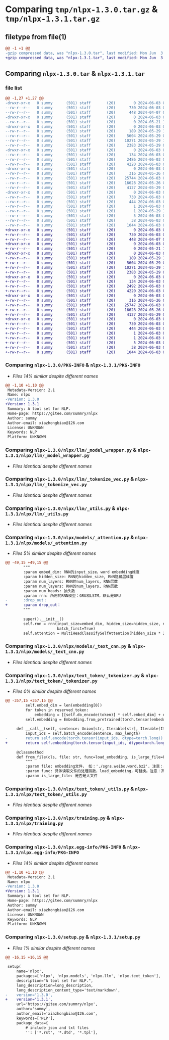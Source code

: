# Comparing `tmp/nlpx-1.3.0.tar.gz` & `tmp/nlpx-1.3.1.tar.gz`

## filetype from file(1)

```diff
@@ -1 +1 @@
-gzip compressed data, was "nlpx-1.3.0.tar", last modified: Mon Jun  3 06:01:21 2024, max compression
+gzip compressed data, was "nlpx-1.3.1.tar", last modified: Mon Jun  3 07:15:33 2024, max compression
```

## Comparing `nlpx-1.3.0.tar` & `nlpx-1.3.1.tar`

### file list

```diff
@@ -1,27 +1,27 @@
-drwxr-xr-x   0 summy      (501) staff       (20)        0 2024-06-03 06:01:21.243386 nlpx-1.3.0/
--rw-r--r--   0 summy      (501) staff       (20)      730 2024-06-03 06:01:21.241851 nlpx-1.3.0/PKG-INFO
--rw-r--r--   0 summy      (501) staff       (20)      448 2024-04-07 01:09:43.000000 nlpx-1.3.0/README.rst
-drwxr-xr-x   0 summy      (501) staff       (20)        0 2024-06-03 06:01:21.212703 nlpx-1.3.0/nlpx/
--rw-r--r--   0 summy      (501) staff       (20)        0 2024-05-21 11:15:55.000000 nlpx-1.3.0/nlpx/__init__.py
-drwxr-xr-x   0 summy      (501) staff       (20)        0 2024-06-03 06:01:21.224843 nlpx-1.3.0/nlpx/llm/
--rw-r--r--   0 summy      (501) staff       (20)      189 2024-05-29 11:11:04.000000 nlpx-1.3.0/nlpx/llm/__init__.py
--rw-r--r--   0 summy      (501) staff       (20)     5604 2024-05-29 00:43:58.000000 nlpx-1.3.0/nlpx/llm/_model_wrapper.py
--rw-r--r--   0 summy      (501) staff       (20)    10271 2024-05-29 11:20:44.000000 nlpx-1.3.0/nlpx/llm/_tokenize_vec.py
--rw-r--r--   0 summy      (501) staff       (20)     2383 2024-05-29 06:21:14.000000 nlpx-1.3.0/nlpx/llm/_utils.py
-drwxr-xr-x   0 summy      (501) staff       (20)        0 2024-06-03 06:01:21.231025 nlpx-1.3.0/nlpx/models/
--rw-r--r--   0 summy      (501) staff       (20)      134 2024-06-03 05:46:26.000000 nlpx-1.3.0/nlpx/models/__init__.py
--rw-r--r--   0 summy      (501) staff       (20)     2486 2024-06-03 06:00:16.000000 nlpx-1.3.0/nlpx/models/_attention.py
--rw-r--r--   0 summy      (501) staff       (20)     4220 2024-06-03 03:04:45.000000 nlpx-1.3.0/nlpx/models/_text_cnn.py
-drwxr-xr-x   0 summy      (501) staff       (20)        0 2024-06-03 06:01:21.237554 nlpx-1.3.0/nlpx/text_token/
--rw-r--r--   0 summy      (501) staff       (20)      316 2024-05-26 05:47:41.000000 nlpx-1.3.0/nlpx/text_token/__init__.py
--rw-r--r--   0 summy      (501) staff       (20)    25744 2024-06-03 01:38:28.000000 nlpx-1.3.0/nlpx/text_token/_tokenizer.py
--rw-r--r--   0 summy      (501) staff       (20)    16628 2024-05-26 05:47:41.000000 nlpx-1.3.0/nlpx/text_token/_utils.py
--rw-r--r--   0 summy      (501) staff       (20)     4127 2024-05-29 06:49:09.000000 nlpx-1.3.0/nlpx/training.py
-drwxr-xr-x   0 summy      (501) staff       (20)        0 2024-06-03 06:01:21.217419 nlpx-1.3.0/nlpx.egg-info/
--rw-r--r--   0 summy      (501) staff       (20)      730 2024-06-03 06:01:21.000000 nlpx-1.3.0/nlpx.egg-info/PKG-INFO
--rw-r--r--   0 summy      (501) staff       (20)      444 2024-06-03 06:01:21.000000 nlpx-1.3.0/nlpx.egg-info/SOURCES.txt
--rw-r--r--   0 summy      (501) staff       (20)        1 2024-06-03 06:01:21.000000 nlpx-1.3.0/nlpx.egg-info/dependency_links.txt
--rw-r--r--   0 summy      (501) staff       (20)        1 2024-05-29 11:20:51.000000 nlpx-1.3.0/nlpx.egg-info/not-zip-safe
--rw-r--r--   0 summy      (501) staff       (20)        5 2024-06-03 06:01:21.000000 nlpx-1.3.0/nlpx.egg-info/top_level.txt
--rw-r--r--   0 summy      (501) staff       (20)       38 2024-06-03 06:01:21.243745 nlpx-1.3.0/setup.cfg
--rw-r--r--   0 summy      (501) staff       (20)     1044 2024-06-03 06:01:12.000000 nlpx-1.3.0/setup.py
+drwxr-xr-x   0 summy      (501) staff       (20)        0 2024-06-03 07:15:33.230511 nlpx-1.3.1/
+-rw-r--r--   0 summy      (501) staff       (20)      730 2024-06-03 07:15:33.229731 nlpx-1.3.1/PKG-INFO
+-rw-r--r--   0 summy      (501) staff       (20)      448 2024-04-07 01:09:43.000000 nlpx-1.3.1/README.rst
+drwxr-xr-x   0 summy      (501) staff       (20)        0 2024-06-03 07:15:33.194422 nlpx-1.3.1/nlpx/
+-rw-r--r--   0 summy      (501) staff       (20)        0 2024-05-21 11:15:55.000000 nlpx-1.3.1/nlpx/__init__.py
+drwxr-xr-x   0 summy      (501) staff       (20)        0 2024-06-03 07:15:33.210767 nlpx-1.3.1/nlpx/llm/
+-rw-r--r--   0 summy      (501) staff       (20)      189 2024-05-29 11:11:04.000000 nlpx-1.3.1/nlpx/llm/__init__.py
+-rw-r--r--   0 summy      (501) staff       (20)     5604 2024-05-29 00:43:58.000000 nlpx-1.3.1/nlpx/llm/_model_wrapper.py
+-rw-r--r--   0 summy      (501) staff       (20)    10271 2024-05-29 11:20:44.000000 nlpx-1.3.1/nlpx/llm/_tokenize_vec.py
+-rw-r--r--   0 summy      (501) staff       (20)     2383 2024-05-29 06:21:14.000000 nlpx-1.3.1/nlpx/llm/_utils.py
+drwxr-xr-x   0 summy      (501) staff       (20)        0 2024-06-03 07:15:33.218585 nlpx-1.3.1/nlpx/models/
+-rw-r--r--   0 summy      (501) staff       (20)      134 2024-06-03 05:46:26.000000 nlpx-1.3.1/nlpx/models/__init__.py
+-rw-r--r--   0 summy      (501) staff       (20)     2492 2024-06-03 06:04:34.000000 nlpx-1.3.1/nlpx/models/_attention.py
+-rw-r--r--   0 summy      (501) staff       (20)     4220 2024-06-03 03:04:45.000000 nlpx-1.3.1/nlpx/models/_text_cnn.py
+drwxr-xr-x   0 summy      (501) staff       (20)        0 2024-06-03 07:15:33.227180 nlpx-1.3.1/nlpx/text_token/
+-rw-r--r--   0 summy      (501) staff       (20)      316 2024-05-26 05:47:41.000000 nlpx-1.3.1/nlpx/text_token/__init__.py
+-rw-r--r--   0 summy      (501) staff       (20)    25747 2024-06-03 07:14:48.000000 nlpx-1.3.1/nlpx/text_token/_tokenizer.py
+-rw-r--r--   0 summy      (501) staff       (20)    16628 2024-05-26 05:47:41.000000 nlpx-1.3.1/nlpx/text_token/_utils.py
+-rw-r--r--   0 summy      (501) staff       (20)     4127 2024-05-29 06:49:09.000000 nlpx-1.3.1/nlpx/training.py
+drwxr-xr-x   0 summy      (501) staff       (20)        0 2024-06-03 07:15:33.201910 nlpx-1.3.1/nlpx.egg-info/
+-rw-r--r--   0 summy      (501) staff       (20)      730 2024-06-03 07:15:33.000000 nlpx-1.3.1/nlpx.egg-info/PKG-INFO
+-rw-r--r--   0 summy      (501) staff       (20)      444 2024-06-03 07:15:33.000000 nlpx-1.3.1/nlpx.egg-info/SOURCES.txt
+-rw-r--r--   0 summy      (501) staff       (20)        1 2024-06-03 07:15:33.000000 nlpx-1.3.1/nlpx.egg-info/dependency_links.txt
+-rw-r--r--   0 summy      (501) staff       (20)        1 2024-06-03 07:15:33.000000 nlpx-1.3.1/nlpx.egg-info/not-zip-safe
+-rw-r--r--   0 summy      (501) staff       (20)        5 2024-06-03 07:15:33.000000 nlpx-1.3.1/nlpx.egg-info/top_level.txt
+-rw-r--r--   0 summy      (501) staff       (20)       38 2024-06-03 07:15:33.230786 nlpx-1.3.1/setup.cfg
+-rw-r--r--   0 summy      (501) staff       (20)     1044 2024-06-03 07:15:27.000000 nlpx-1.3.1/setup.py
```

### Comparing `nlpx-1.3.0/PKG-INFO` & `nlpx-1.3.1/PKG-INFO`

 * *Files 14% similar despite different names*

```diff
@@ -1,10 +1,10 @@
 Metadata-Version: 2.1
 Name: nlpx
-Version: 1.3.0
+Version: 1.3.1
 Summary: A tool set for NLP.
 Home-page: https://gitee.com/summry/nlpx
 Author: summy
 Author-email: xiazhongbiao@126.com
 License: UNKNOWN
 Keywords: NLP
 Platform: UNKNOWN
```

### Comparing `nlpx-1.3.0/nlpx/llm/_model_wrapper.py` & `nlpx-1.3.1/nlpx/llm/_model_wrapper.py`

 * *Files identical despite different names*

### Comparing `nlpx-1.3.0/nlpx/llm/_tokenize_vec.py` & `nlpx-1.3.1/nlpx/llm/_tokenize_vec.py`

 * *Files identical despite different names*

### Comparing `nlpx-1.3.0/nlpx/llm/_utils.py` & `nlpx-1.3.1/nlpx/llm/_utils.py`

 * *Files identical despite different names*

### Comparing `nlpx-1.3.0/nlpx/models/_attention.py` & `nlpx-1.3.1/nlpx/models/_attention.py`

 * *Files 5% similar despite different names*

```diff
@@ -49,15 +49,15 @@
 		"""
 		:param embed_dim: RNN的input_size，word embedding维度
 		:param hidden_size: RNN的hidden_size, RNN隐藏层维度
 		:param num_layers: RNN的num_layers, RNN层数
 		:param num_layers: RNN的num_layers, RNN层数
 		:param num_heads: 抽头数
 		:param rnn: 所用的RNN模型：GRU和LSTM，默认是GRU
-		:drop_out：
+		:param drop_out：
 		"""
 
 		super().__init__()
 		self.rnn = rnn(input_size=embed_dim, hidden_size=hidden_size, num_layers=num_layers, bidirectional=True,
 					   batch_first=True)
 		self.attention = MultiHeadClassifySelfAttention(hidden_size * 2, num_heads)
```

### Comparing `nlpx-1.3.0/nlpx/models/_text_cnn.py` & `nlpx-1.3.1/nlpx/models/_text_cnn.py`

 * *Files identical despite different names*

### Comparing `nlpx-1.3.0/nlpx/text_token/_tokenizer.py` & `nlpx-1.3.1/nlpx/text_token/_tokenizer.py`

 * *Files 0% similar despite different names*

```diff
@@ -357,15 +357,15 @@
         self.embed_dim = len(embedding[0])
         for token in reserved_token:
             embedding = [[self.do_encode(token)] * self.embed_dim] + embedding
         self.embedding = Embedding.from_pretrained(torch.tensor(embedding, dtype=torch.float))
 
     def __call__(self, sentence: Union[str, Iterable[str], Iterable[Iterable]], max_length: int = None):
         input_ids = self.batch_encode(sentence, max_length)
-        return self.encode(torch.tensor(input_ids, dtype=torch.long))
+        return self.embedding(torch.tensor(input_ids, dtype=torch.long))
 
     @classmethod
     def from_file(cls, file: str, func=load_embedding, is_large_file=False, reserved_token=[], language='cn', cut_type='word'):
         """
         :param file: embedding文件， 如：'./sgns.weibo.word.bz2'. 注意：必须是单一文件，不能是文件夹。
         :param func: 具体读取文件的处理函数，load_embedding，可替换。注意：其函数签名为 function_name(path: str, is_large_file: bool) -> [vocab], [[embedding]]
         :param is_large_file: 是否是大文件
```

### Comparing `nlpx-1.3.0/nlpx/text_token/_utils.py` & `nlpx-1.3.1/nlpx/text_token/_utils.py`

 * *Files identical despite different names*

### Comparing `nlpx-1.3.0/nlpx/training.py` & `nlpx-1.3.1/nlpx/training.py`

 * *Files identical despite different names*

### Comparing `nlpx-1.3.0/nlpx.egg-info/PKG-INFO` & `nlpx-1.3.1/nlpx.egg-info/PKG-INFO`

 * *Files 14% similar despite different names*

```diff
@@ -1,10 +1,10 @@
 Metadata-Version: 2.1
 Name: nlpx
-Version: 1.3.0
+Version: 1.3.1
 Summary: A tool set for NLP.
 Home-page: https://gitee.com/summry/nlpx
 Author: summy
 Author-email: xiazhongbiao@126.com
 License: UNKNOWN
 Keywords: NLP
 Platform: UNKNOWN
```

### Comparing `nlpx-1.3.0/setup.py` & `nlpx-1.3.1/setup.py`

 * *Files 1% similar despite different names*

```diff
@@ -16,15 +16,15 @@
 
 setup(
     name='nlpx',
     packages=['nlpx', 'nlpx.models', 'nlpx.llm', 'nlpx.text_token'],
     description="A tool set for NLP.",
     long_description=long_description,
     long_description_content_type='text/markdown',
-    version='1.3.0',
+    version='1.3.1',
     url='https://gitee.com/summry/nlpx',
     author='summy',
     author_email='xiazhongbiao@126.com',
     keywords=['NLP'],
     package_data={
         # include json and txt files
         '': ['*.rst', '*.dtd', '*.tpl'],
```


